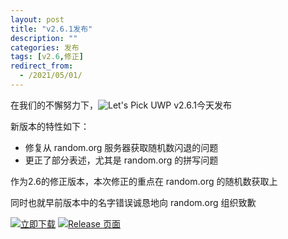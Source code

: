 ```yaml
---
layout: post
title: "v2.6.1发布"
description: ""
categories: 发布
tags: [v2.6,修正]
redirect_from:
  - /2021/05/01/
---
```


在我们的不懈努力下，![**Let's Pick UWP v2.6.1**](https://img.shields.io/badge/Let's%20Pick%20UWP-2.6.1-orange)今天发布

新版本的特性如下：
- 修复从 random.org 服务器获取随机数闪退的问题
- 更正了部分表述，尤其是 random.org 的拼写问题

作为2.6的修正版本，本次修正的重点在 random.org 的随机数获取上

同时也就早前版本中的名字错误诚恳地向 random.org 组织致歉

[![立即下载](https://img.shields.io/badge/立即下载-NOW-E1FFFF.svg?logo=data:image/png;base64,iVBORw0KGgoAAAANSUhEUgAAABQAAAAXCAYAAAALHW+jAAAAvElEQVQ4je2U0Q3CMAxEL4gBGIEV2KAjdISO0E1gg47CCF2BDcoGjw8SVLUmNlKR+OAkK4l1ebITJQlQQGMeT54xBYHFlDzjLkL7RPug7xIFRlsOK9ryOYer37+UP1CS1Ofw1EvqVllgGUWDkSvrwcgJMIGdAZ1vnsO6CNCCWvMVrABboHGgS1mwBmhLO1Og0mplmWEeeA36DvbiJCDyTo95vFU8SM/PIfzwHSF9+ce+bgFMwCTpsAVM0v0BS624ECI69eAAAAAASUVORK5CYII=)](https://github.com/Techy-Wu/Let-s_Pick_UWP/releases/download/2.6.1/release.full_package.zip)
[![Release 页面](https://img.shields.io/badge/Github-Release-008B8B.svg?logo=github)](https://github.com/Techy-Wu/Let-s_Pick_UWP/releases/2.6.1)